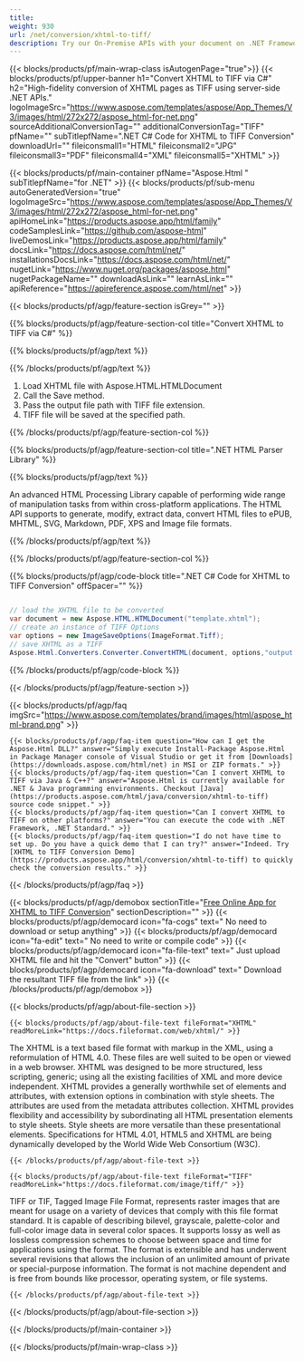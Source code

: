 ```yaml
---
title:  
weight: 930
url: /net/conversion/xhtml-to-tiff/ 
description: Try our On-Premise APIs with your document on .NET Framework, .NET Standard.
---
```


{{< blocks/products/pf/main-wrap-class isAutogenPage="true">}}
{{< blocks/products/pf/upper-banner h1="Convert XHTML to TIFF via C#" h2="High-fidelity conversion of XHTML pages as TIFF using server-side .NET APIs." logoImageSrc="https://www.aspose.com/templates/aspose/App_Themes/V3/images/html/272x272/aspose_html-for-net.png" sourceAdditionalConversionTag="" additionalConversionTag="TIFF" pfName="" subTitlepfName=".NET C# Code for XHTML to TIFF Conversion" downloadUrl="" fileiconsmall1="HTML" fileiconsmall2="JPG" fileiconsmall3="PDF" fileiconsmall4="XML" fileiconsmall5="XHTML" >}}

{{< blocks/products/pf/main-container pfName="Aspose.Html " subTitlepfName="for .NET" >}}
{{< blocks/products/pf/sub-menu autoGeneratedVersion="true" logoImageSrc="https://www.aspose.com/templates/aspose/App_Themes/V3/images/html/272x272/aspose_html-for-net.png" apiHomeLink="https://products.aspose.app/html/family" codeSamplesLink="https://github.com/aspose-html" liveDemosLink="https://products.aspose.app/html/family" docsLink="https://docs.aspose.com/html/net/" installationsDocsLink="https://docs.aspose.com/html/net/" nugetLink="https://www.nuget.org/packages/aspose.html" nugetPackageName="" downloadAsLink="" learnAsLink="" apiReference="https://apireference.aspose.com/html/net" >}}

{{< blocks/products/pf/agp/feature-section isGrey="" >}}

{{% blocks/products/pf/agp/feature-section-col title="Convert XHTML to TIFF via C#" %}}

{{% blocks/products/pf/agp/text %}}

{{% /blocks/products/pf/agp/text %}}

1.  Load XHTML file with Aspose.HTML.HTMLDocument
1.  Call the Save method.
1.  Pass the output file path with TIFF file extension.
1.  TIFF file will be saved at the specified path.

{{% /blocks/products/pf/agp/feature-section-col %}}

{{% blocks/products/pf/agp/feature-section-col title=".NET HTML Parser Library" %}}

{{% blocks/products/pf/agp/text %}}

 An advanced HTML Processing Library capable of performing wide range of manipulation tasks from within cross-platform applications. The HTML API supports to generate, modify, extract data, convert HTML files to ePUB, MHTML, SVG, Markdown, PDF, XPS and Image file formats.

{{% /blocks/products/pf/agp/text %}}

{{% /blocks/products/pf/agp/feature-section-col %}}

{{% blocks/products/pf/agp/code-block title=".NET C# Code for XHTML to TIFF Conversion" offSpacer="" %}}

```cs

// load the XHTML file to be converted 
var document = new Aspose.HTML.HTMLDocument("template.xhtml"); 
// create an instance of TIFF Options
var options = new ImageSaveOptions(ImageFormat.Tiff); 
// save XHTML as a TIFF 
Aspose.Html.Converters.Converter.ConvertHTML(document, options,"output.tiff");

```

{{% /blocks/products/pf/agp/code-block %}}

{{< /blocks/products/pf/agp/feature-section >}}

{{< blocks/products/pf/agp/faq imgSrc="https://www.aspose.com/templates/brand/images/html/aspose_html-brand.png" >}}

    {{< blocks/products/pf/agp/faq-item question="How can I get the Aspose.Html DLL?" answer="Simply execute Install-Package Aspose.Html in Package Manager console of Visual Studio or get it from [Downloads](https://downloads.aspose.com/html/net) in MSI or ZIP formats." >}}
    {{< blocks/products/pf/agp/faq-item question="Can I convert XHTML to TIFF via Java & C++?" answer="Aspose.Html is currently available for .NET & Java programming environments. Checkout [Java](https://products.aspose.com/html/java/conversion/xhtml-to-tiff) source code snippet." >}}
    {{< blocks/products/pf/agp/faq-item question="Can I convert XHTML to TIFF on other platforms?" answer="You can execute the code with .NET Framework, .NET Standard." >}}
    {{< blocks/products/pf/agp/faq-item question="I do not have time to set up. Do you have a quick demo that I can try?" answer="Indeed. Try [XHTML to TIFF Conversion Demo](https://products.aspose.app/html/conversion/xhtml-to-tiff) to quickly check the conversion results." >}}
 
{{< /blocks/products/pf/agp/faq >}}

<!-- aboutfile Starts -->

{{< blocks/products/pf/agp/demobox sectionTitle="[Free Online App for XHTML to TIFF Conversion](https://products.aspose.app/html/conversion/xhtml-to-tiff)" sectionDescription="" >}}
        {{< blocks/products/pf/agp/democard icon="fa-cogs" text=" No need to download or setup anything" >}}
        {{< blocks/products/pf/agp/democard icon="fa-edit" text=" No need to write or compile code" >}}
        {{< blocks/products/pf/agp/democard icon="fa-file-text" text=" Just upload XHTML file and hit the \"Convert\" button" >}}
        {{< blocks/products/pf/agp/democard icon="fa-download" text=" Download the resultant TIFF file from the link" >}}
{{< /blocks/products/pf/agp/demobox >}}

{{< blocks/products/pf/agp/about-file-section >}}

    {{< blocks/products/pf/agp/about-file-text fileFormat="XHTML" readMoreLink="https://docs.fileformat.com/web/xhtml/" >}}
The XHTML is a text based file format with markup in the XML, using a reformulation of HTML 4.0. These files are well suited to be open or viewed in a web browser. XHTML was designed to be more structured, less scripting, generic; using all the existing facilities of XML and more device independent. XHTML provides a generally worthwhile set of elements and attributes, with extension options in combination with style sheets. The attributes are used from the metadata attributes collection. XHTML provides flexibility and accessibility by subordinating all HTML presentation elements to style sheets. Style sheets are more versatile than these presentational elements.  Specifications for HTML 4.01, HTML5 and XHTML are being dynamically developed by the World Wide Web Consortium (W3C).

    {{< /blocks/products/pf/agp/about-file-text >}}

    {{< blocks/products/pf/agp/about-file-text fileFormat="TIFF" readMoreLink="https://docs.fileformat.com/image/tiff/" >}}
TIFF or TIF, Tagged Image File Format, represents raster images that are meant for usage on a variety of devices that comply with this file format standard. It is capable of describing bilevel, grayscale, palette-color and full-color image data in several color spaces. It supports lossy as well as lossless compression schemes to choose between space and time for applications using the format. The format is extensible and has underwent several revisions that allows the inclusion of an unlimited amount of private or special-purpose information. The format is not machine dependent and is free from bounds like processor, operating system, or file systems.

    {{< /blocks/products/pf/agp/about-file-text >}}

{{< /blocks/products/pf/agp/about-file-section >}}

<!-- aboutfile Ends -->

{{< /blocks/products/pf/main-container >}}
    
{{< /blocks/products/pf/main-wrap-class >}}